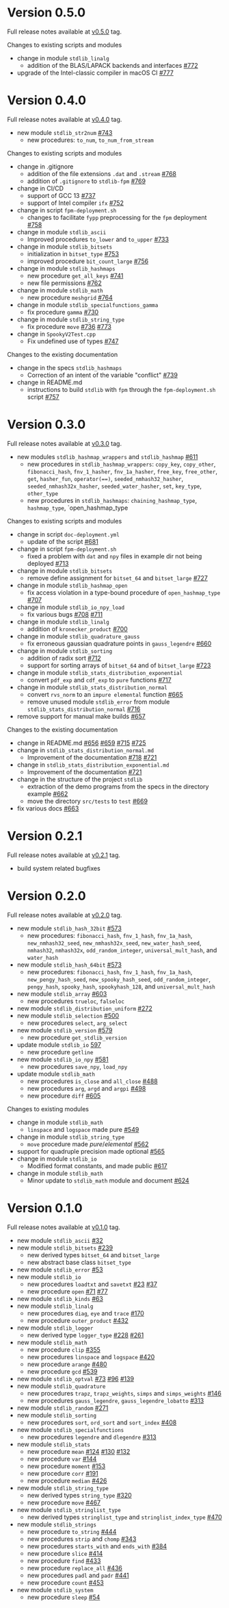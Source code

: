 # Version 0.5.0

Full release notes available at [v0.5.0] tag.

[v0.5.0]: https://github.com/fortran-lang/stdlib/releases/tag/v0.5.0

Changes to existing scripts and modules
- change in module `stdlib_linalg`
  - addition of the BLAS/LAPACK backends and interfaces
    [#772](https://github.com/fortran-lang/stdlib/pull/772)
- upgrade of the Intel-classic compiler in macOS CI 
  [#777](https://github.com/fortran-lang/stdlib/pull/777)

# Version 0.4.0

Full release notes available at [v0.4.0] tag.

[v0.4.0]: https://github.com/fortran-lang/stdlib/releases/tag/v0.4.0

- new module `stdlib_str2num`
  [#743](https://github.com/fortran-lang/stdlib/pull/743)
  - new procedures: `to_num`, `to_num_from_stream`

Changes to existing scripts and modules

- change in .gitignore
  - addition of the file extensions `.dat` and `.stream`
    [#768](https://github.com/fortran-lang/stdlib/pull/768)
  - addition of `.gitignore` to `stdlib-fpm`
    [#769](https://github.com/fortran-lang/stdlib/pull/769)
- change in CI/CD
  - support of GCC 13
    [#737](https://github.com/fortran-lang/stdlib/pull/737)
  - support of Intel compiler `ifx`
    [#752](https://github.com/fortran-lang/stdlib/pull/752)
- change in script `fpm-deployment.sh`
  - changes to facilitate `fypp` preprocessing for the `fpm` deployment
    [#758](https://github.com/fortran-lang/stdlib/pull/758)
- change in module `stdlib_ascii`
  - Improved procedures `to_lower` and `to_upper`
    [#733](https://github.com/fortran-lang/stdlib/pull/733)
- change in module `stdlib_bitsets`
  - initialization in `bitset_type`
    [#753](https://github.com/fortran-lang/stdlib/pull/753)
  - improved procedure `bit_count_large`
    [#756](https://github.com/fortran-lang/stdlib/pull/756)
- change in module `stdlib_hashmaps`
  - new procedure `get_all_keys`
    [#741](https://github.com/fortran-lang/stdlib/pull/741)
  - new file permissions
    [#762](https://github.com/fortran-lang/stdlib/pull/762)
- change in module `stdlib_math`
  - new procedure `meshgrid`
    [#764](https://github.com/fortran-lang/stdlib/pull/764)
- change in module `stdlib_specialfunctions_gamma`
  - fix procedure `gamma`
    [#730](https://github.com/fortran-lang/stdlib/pull/730)
- change in module `stdlib_string_type`
  - fix procedure `move`
    [#736](https://github.com/fortran-lang/stdlib/pull/736)
    [#773](https://github.com/fortran-lang/stdlib/pull/773)
- change in `SpookyV2Test.cpp`
  - Fix undefined use of <cstdint> types
    [#747](https://github.com/fortran-lang/stdlib/pull/747)

Changes to the existing documentation

- change in the specs `stdlib_hashmaps`
  - Correction of an intent of the variable "conflict"
    [#739](https://github.com/fortran-lang/stdlib/pull/739)
- change in README.md
  - instructions to build `stdlib` with `fpm` through the `fpm-deployment.sh` script
    [#757](https://github.com/fortran-lang/stdlib/pull/757)


# Version 0.3.0

Full release notes available at [v0.3.0] tag.

[v0.3.0]: https://github.com/fortran-lang/stdlib/releases/tag/v0.3.0

- new modules `stdlib_hashmap_wrappers` and `stdlib_hashmap`
  [#611](https://github.com/fortran-lang/stdlib/pull/611)
  - new procedures in `stdlib_hashmap_wrappers`: `copy_key`, `copy_other`,
    `fibonacci_hash`, `fnv_1_hasher`, `fnv_1a_hasher`, `free_key`,
    `free_other`, `get`, `hasher_fun`, `operator(==)`, `seeded_nmhash32_hasher`,
    `seeded_nmhash32x_hasher`, `seeded_water_hasher`, `set`, `key_type`,
    `other_type`
  - new procedures in `stdlib_hashmaps`: `chaining_hashmap_type`,
    `hashmap_type`, `open_hashmap_type


Changes to existing scripts and modules

- change in script `doc-deployment.yml`
  - update of the script
    [#681](https://github.com/fortran-lang/stdlib/pull/681)
- change in script `fpm-deployment.sh`
  - fixed a problem with `dat` and `npy` files in example dir not being deployed
    [#713](https://github.com/fortran-lang/stdlib/pull/713)
- change in module `stdlib_bitsets`  
  - remove define assignment for `bitset_64` and `bitset_large`
    [#727](https://github.com/fortran-lang/stdlib/pull/727)
- change in module `stdlib_hashmap_open`
  - fix access violation in a type-bound procedure of `open_hashmap_type`
    [#707](https://github.com/fortran-lang/stdlib/pull/707)
- change in module `stdlib_io_npy_load`
  - fix various bugs
    [#708](https://github.com/fortran-lang/stdlib/pull/708)
    [#711](https://github.com/fortran-lang/stdlib/pull/711)
- change in module `stdlib_linalg`
  - addition of `kronecker_product`
    [#700](https://github.com/fortran-lang/stdlib/pull/700)
- change in module `stdlib_quadrature_gauss`
  - fix erroneous gaussian quadrature points in `gauss_legendre`
    [#660](https://github.com/fortran-lang/stdlib/pull/660)
- change in module `stdlib_sorting`
  - addition of radix sort
    [#712](https://github.com/fortran-lang/stdlib/pull/712)
  - support for sorting arrays of `bitset_64` and of `bitset_large`
    [#723](https://github.com/fortran-lang/stdlib/pull/723)
- change in module `stdlib_stats_distribution_exponential`
  - convert `pdf_exp` and `cdf_exp` to `pure` functions
    [#717](https://github.com/fortran-lang/stdlib/pull/717)
- change in module `stdlib_stats_distribution_normal`
  - convert `rvs_norm` to an `impure elemental` function
    [#665](https://github.com/fortran-lang/stdlib/pull/665)
  - remove unused module `stdlib_error` from module `stdlib_stats_distribution_normal`
    [#716](https://github.com/fortran-lang/stdlib/pull/716)
- remove support for manual make builds
  [#657](https://github.com/fortran-lang/stdlib/pull/657)


Changes to the existing documentation

- change in README.md
    [#656](https://github.com/fortran-lang/stdlib/pull/656)
    [#659](https://github.com/fortran-lang/stdlib/pull/659)
    [#715](https://github.com/fortran-lang/stdlib/pull/715)
    [#725](https://github.com/fortran-lang/stdlib/pull/725)
- change in `stdlib_stats_distribution_normal.md`
  - Improvement of the documentation
    [#718](https://github.com/fortran-lang/stdlib/pull/718)
    [#721](https://github.com/fortran-lang/stdlib/pull/721)
- change in `stdlib_stats_distribution_exponential.md`
  - Improvement of the documentation
    [#721](https://github.com/fortran-lang/stdlib/pull/721)
- change in the structure of the project `stdlib`
  - extraction of the demo programs from the specs in the directory example
    [#662](https://github.com/fortran-lang/stdlib/pull/662)
  - move the directory `src/tests` to `test`
    [#669](https://github.com/fortran-lang/stdlib/pull/669)
- fix various docs
  [#663](https://github.com/fortran-lang/stdlib/pull/663)

# Version 0.2.1

Full release notes available at [v0.2.1] tag.

[v0.2.1]: https://github.com/fortran-lang/stdlib/releases/tag/v0.2.1

- build system related bugfixes


# Version 0.2.0

Full release notes available at [v0.2.0] tag.

[v0.2.0]: https://github.com/fortran-lang/stdlib/releases/tag/v0.2.0

- new module `stdlib_hash_32bit`
  [#573](https://github.com/fortran-lang/stdlib/pull/573)
  - new procedures: `fibonacci_hash`, `fnv_1_hash`, 
    `fnv_1a_hash`, `new_nmhash32_seed`, `new_nmhash32x_seed`, 
    `new_water_hash_seed`, `nmhash32`, `nmhash32x`, `odd_random_integer`,
    `universal_mult_hash`, and `water_hash`
- new module `stdlib_hash_64bit`
  [#573](https://github.com/fortran-lang/stdlib/pull/573)
  - new procedures: `fibonacci_hash`, `fnv_1_hash`, `fnv_1a_hash`,
    `new_pengy_hash_seed`, `new_spooky_hash_seed`,
    `odd_random_integer`, `pengy_hash`, `spooky_hash`, `spookyhash_128`, and
    `universal_mult_hash`
- new module `stdlib_array`
  [#603](https://github.com/fortran-lang/stdlib/pull/603)
  - new procedures `trueloc`, `falseloc`
- new module `stdlib_distribution_uniform`
  [#272](https://github.com/fortran-lang/stdlib/pull/272)
- new module `stdlib_selection`
  [#500](https://github.com/fortran-lang/stdlib/pull/500)
  - new procedures `select`, `arg_select`
- new module `stdlib_version`
  [#579](https://github.com/fortran-lang/stdlib/pull/579)
  - new procedure `get_stdlib_version`
- update module `stdlib_io`
  [597](https://github.com/fortran-lang/stdlib/pull/597)
  - new procedure `getline`
- new module `stdlib_io_npy`
  [#581](https://github.com/fortran-lang/stdlib/pull/581)
  - new procedures `save_npy`, `load_npy`
- update module `stdlib_math`
  - new procedures `is_close` and `all_close`
    [#488](https://github.com/fortran-lang/stdlib/pull/488)
  - new procedures `arg`, `argd` and `argpi`
    [#498](https://github.com/fortran-lang/stdlib/pull/498)
  - new procedure `diff`
    [#605](https://github.com/fortran-lang/stdlib/pull/605)

Changes to existing modules

- change in module `stdlib_math`
  - `linspace` and `logspace` made pure
    [#549](https://github.com/fortran-lang/stdlib/pull/549)
- change in module `stdlib_string_type`
  - `move` procedure made *pure*/*elemental*
    [#562](https://github.com/fortran-lang/stdlib/pull/562)
- support for quadruple precision made optional
  [#565](https://github.com/fortran-lang/stdlib/pull/565)
- change in module `stdlib_io`
  - Modified format constants, and made public
  [#617](https://github.com/fortran-lang/stdlib/pull/617)
- change in module `stdlib_math`
    - Minor update to `stdlib_math` module and document
    [#624](https://github.com/fortran-lang/stdlib/pull/624)


# Version 0.1.0

Full release notes available at [v0.1.0] tag.

[v0.1.0]: https://github.com/fortran-lang/stdlib/releases/tag/v0.1.0

- new module `stdlib_ascii`
  [#32](https://github.com/fortran-lang/stdlib/pull/32)
- new module `stdlib_bitsets`
  [#239](https://github.com/fortran-lang/stdlib/pull/239)
  - new derived types `bitset_64` and `bitset_large`
  - new abstract base class `bitset_type`
- new module `stdlib_error`
  [#53](https://github.com/fortran-lang/stdlib/pull/53)
- new module `stdlib_io`
  - new procedures `loadtxt` and `savetxt`
    [#23](https://github.com/fortran-lang/stdlib/pull/23)
    [#37](https://github.com/fortran-lang/stdlib/pull/37)
  - new procedure `open`
    [#71](https://github.com/fortran-lang/stdlib/pull/71)
    [#77](https://github.com/fortran-lang/stdlib/pull/77)
- new module `stdlib_kinds`
  [#63](https://github.com/fortran-lang/stdlib/pull/63)
- new module `stdlib_linalg`
  - new procedures `diag`, `eye` and `trace`
    [#170](https://github.com/fortran-lang/stdlib/pull/170)
  - new procedure `outer_product`
    [#432](https://github.com/fortran-lang/stdlib/pull/432)
- new module `stdlib_logger`
  - new derived type `logger_type`
    [#228](https://github.com/fortran-lang/stdlib/pull/228)
    [#261](https://github.com/fortran-lang/stdlib/pull/261)
- new module `stdlib_math`
  - new procedure `clip`
    [#355](https://github.com/fortran-lang/stdlib/pull/355)
  - new procedures `linspace` and `logspace`
    [#420](https://github.com/fortran-lang/stdlib/pull/420)
  - new procedure `arange`
    [#480](https://github.com/fortran-lang/stdlib/pull/480)
  - new procedure `gcd`
    [#539](https://github.com/fortran-lang/stdlib/pull/539)
- new module `stdlib_optval`
  [#73](https://github.com/fortran-lang/stdlib/pull/73)
  [#96](https://github.com/fortran-lang/stdlib/pull/96)
  [#139](https://github.com/fortran-lang/stdlib/pull/139)
- new module `stdlib_quadrature`
  - new procedures `trapz`, `trapz_weights`, `simps` and `simps_weights`
    [#146](https://github.com/fortran-lang/stdlib/pull/146)
  - new procedures `gauss_legendre`, `gauss_legendre_lobatto`
    [#313](https://github.com/fortran-lang/stdlib/pull/313)
- new module `stdlib_random`
  [#271](https://github.com/fortran-lang/stdlib/pull/271)
- new module `stdlib_sorting`
  - new procedures `sort`, `ord_sort` and `sort_index`
    [#408](https://github.com/fortran-lang/stdlib/pull/408)
- new module `stdlib_specialfunctions`
  - new procedures `legendre` and `dlegendre`
    [#313](https://github.com/fortran-lang/stdlib/pull/313)
- new module `stdlib_stats`
  - new procedure `mean`
    [#124](https://github.com/fortran-lang/stdlib/pull/124)
    [#130](https://github.com/fortran-lang/stdlib/pull/130)
    [#132](https://github.com/fortran-lang/stdlib/pull/132)
  - new procedure `var`
    [#144](https://github.com/fortran-lang/stdlib/pull/144)
  - new procedure `moment`
    [#153](https://github.com/fortran-lang/stdlib/pull/153)
  - new procedure `corr`
    [#191](https://github.com/fortran-lang/stdlib/pull/191)
  - new procedure `median`
    [#426](https://github.com/fortran-lang/stdlib/pull/426)
- new module `stdlib_string_type`
  - new derived types `string_type`
    [#320](https://github.com/fortran-lang/stdlib/pull/320)
  - new procedure `move`
    [#467](https://github.com/fortran-lang/stdlib/pull/467)
- new module `stdlib_stringlist_type`
  - new derived types `stringlist_type` and `stringlist_index_type`
    [#470](https://github.com/fortran-lang/stdlib/pull/470)
- new module `stdlib_strings`
  - new procedure `to_string`
    [#444](https://github.com/fortran-lang/stdlib/pull/444)
  - new procedures `strip` and `chomp`
    [#343](https://github.com/fortran-lang/stdlib/pull/343)
  - new procedures `starts_with` and `ends_with`
    [#384](https://github.com/fortran-lang/stdlib/pull/384)
  - new procedure `slice`
    [#414](https://github.com/fortran-lang/stdlib/pull/414)
  - new procedure `find`
    [#433](https://github.com/fortran-lang/stdlib/pull/433)
  - new procedure `replace_all`
    [#436](https://github.com/fortran-lang/stdlib/pull/436)
  - new procedures `padl` and `padr`
    [#441](https://github.com/fortran-lang/stdlib/pull/441)
  - new procedure `count`
    [#453](https://github.com/fortran-lang/stdlib/pull/453)
- new module `stdlib_system`
  - new procedure `sleep`
    [#54](https://github.com/fortran-lang/stdlib/pull/54)
